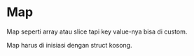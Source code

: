 # Map

Map seperti array atau slice tapi key value-nya bisa di custom.

Map harus di inisiasi dengan struct kosong.

